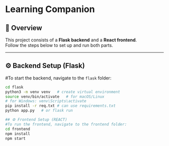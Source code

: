 # Learning Companion

## 📖 Overview
This project consists of a **Flask backend** and a **React frontend**.  
Follow the steps below to set up and run both parts.

---

## ⚙️ Backend Setup (Flask)

#To start the backend, navigate to the `flask` folder:
```bash
cd flask
python3 -m venv venv   # create virtual environment
source venv/bin/activate   # for macOS/Linux
# for Windows: venv\Scripts\activate
pip install -r req.txt # can use requirements.txt
python app.py   # or flask run

## ⚙️ Frontend Setup (REACT)
#To run the frontend, navigate to the frontend folder:
cd frontend
npm install
npm start

